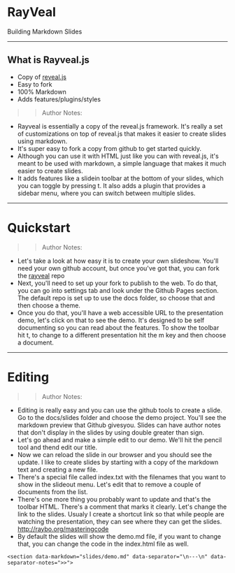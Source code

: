 <!-- .slide: data-state="title" -->
# RayVeal
Building Markdown Slides

---

## What is Rayveal.js

- Copy of [reveal.js](https://github.com/hakimel/reveal.js)
- Easy to fork
- 100% Markdown
- Adds features/plugins/styles

>> Author Notes:
- Rayveal is essentially a copy of the reveal.js framework. It's really a set of customizations on top of reveal.js that makes it easier to create slides using markdown.
- It's super easy to fork a copy from github to get started quickly.
- Although you can use it with HTML just like you can with reveal.js, it's meant to be used with markdown, a simple language that makes it much easier to create slides.
- It adds features like a slidein toolbar at the bottom of your slides, which you can toggle by pressing t. It also adds a plugin that provides a sidebar menu, where you can switch between multiple slides. 

---

<!-- .slide: data-state="title" -->
# Quickstart

>> Author Notes:
- Let's take a look at how easy it is to create your own slideshow. You'll need your own github account, but once you've got that, you can fork the [rayveal](https://github.com/planetoftheweb/rayveal) repo
- Next, you'll need to set up your fork to publish to the web. To do that, you can go into settings tab and look under the Github Pages section. The default repo is set up to use the docs folder, so choose that and then choose a theme.
- Once you do that, you'll have a web accessible URL to the presentation demo, let's click on that to see the demo. It's designed to be self documenting so you can read about the features. To show the toolbar hit t, to change to a different presentation hit the m key and then choose a document.

---

<!-- .slide: data-state="title" -->
# Editing

>> Author Notes:
- Editing is really easy and you can use the github tools to create a slide. Go to the docs/slides folder and choose the demo project. You'll see the markdown preview that Github givesyou. Slides can have author notes that don't display in the slides by using double greater than sign.
- Let's go ahead and make a simple edit to our demo. We'll hit the pencil tool and thend edit our title.
- Now we can reload the slide in our browser and you should see the update. I like to create slides by starting with a copy of the markdown text and creating a new file.
- There's a special file called index.txt with the filenames that you want to show in the slideout menu. Let's edit that to remove a couple of documents from the list.
- There's one more thing you probably want to update and that's the toolbar HTML. There's a comment that marks it clearly. Let's change the link to the slides. Usualy I create a shortcut link so that while people are watching the presentation, they can see where they can get the slides. http://raybo.org/masteringcode
- By default the slides will show the demo.md file, if you want to change that, you can change the  code in the index.html file as well. 

```
<section data-markdown="slides/demo.md" data-separator="\n---\n" data-separator-notes=">>">
```

